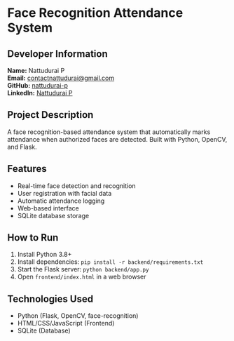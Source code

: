 # Face Recognition Attendance System

## Developer Information
**Name:** Nattudurai P  
**Email:** [contactnattudurai@gmail.com](mailto:contactnattudurai@gmail.com)  
**GitHub:** [nattudurai-p](https://github.com/nattudurai-p)  
**LinkedIn:** [Nattudurai P](https://www.linkedin.com/in/nattudurai-p-1510a3344/)  

## Project Description
A face recognition-based attendance system that automatically marks attendance when authorized faces are detected. Built with Python, OpenCV, and Flask.

## Features
- Real-time face detection and recognition
- User registration with facial data
- Automatic attendance logging
- Web-based interface
- SQLite database storage

## How to Run
1. Install Python 3.8+
2. Install dependencies: `pip install -r backend/requirements.txt`
3. Start the Flask server: `python backend/app.py`
4. Open `frontend/index.html` in a web browser

## Technologies Used
- Python (Flask, OpenCV, face-recognition)
- HTML/CSS/JavaScript (Frontend)
- SQLite (Database)